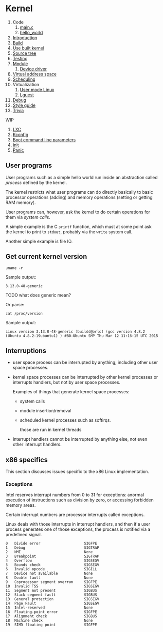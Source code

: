 # Kernel

1.  Code
    1. [main.c](main.c)
    1. [hello_world](hello_world.c)
1.  [Introduction](introduction.md)
1.  [Build](build.md)
1.  [Use built kernel](use-built-kernel.md)
1.  [Source tree](source-tree.md)
1.  [Testing](testing.md)
1.  [Module](module.md)
    1. [Device driver](device-driver.md)
1.  [Virtual address space](virtual-address-space.md)
1.  [Scheduling](scheduling.md)
1.  Virtualization
    1. [User mode Linux](user-mode-linux.md)
    1. [Lguest](lguest.md)
1.  [Debug](debug.md)
1.  [Style guide](style-guide.md)
1.  [Trivia](trivia.md)

WIP

1. [LXC](lxc.md)
1. [Kconfig](kconfig.md)
1. [Boot command line parameters](boot-command-line-parameters.md)
1. [init](init.md)
1. [Panic](panic.md)

## User programs

User programs such as a simple hello world run inside an abstraction called *process* defined by the kernel.

The kernel restricts what user programs can do directly basically to basic processor operations (adding) and memory operations (setting or getting RAM memory).

User programs can, however, ask the kernel to do certain operations for them via *system calls*.

A simple example is the C `printf` function, which must at some point ask the kernel to print to `stdout`, probably via the `write` system call.

Another simple example is file IO.

## Get current kernel version

    uname -r

Sample output:

    3.13.0-48-generic

TODO what does generic mean?

Or parse:

    cat /proc/version

Sample output:

    Linux version 3.13.0-48-generic (buildd@orlo) (gcc version 4.8.2 (Ubuntu 4.8.2-19ubuntu1) ) #80-Ubuntu SMP Thu Mar 12 11:16:15 UTC 2015

## Interruptions

-   user space process can be interrupted by anything, including other user space processes.

-   kernel space processes can be interrupted by other kernel processes or interrupts handlers, but not by user space processes.

    Examples of things that generate kernel space processes:

    - system calls
    - module insertion/removal
    - scheduled kernel processes such as softirqs.

        those are run in kernel threads

-   interrupt handlers cannot be interrupted by anything else, not even other interrupt handlers.

## x86 specifics

This section discusses issues specific to the x86 Linux implementation.

### Exceptions

Intel reserves interrupt numbers from 0 to 31 for exceptions: anormal execution of instructions such as division by zero, or accessing forbidden memory areas.

Certain interrupt numbers are processor interrupts called exceptions.

Linux deals with those interrupts in interrupt handlers, and then if a user process generates one of those exceptions, the process is notified via a predefined signal.

    0   Divide error                    SIGFPE
    1   Debug                           SIGTRAP
    2   NMI                             None
    3   Breakpoint                      SIGTRAP
    4   Overflow                        SIGSEGV
    5   Bounds check                    SIGSEGV
    6   Invalid opcode                  SIGILL
    7   Device not available            None
    8   Double fault                    None
    9   Coprocessor segment overrun     SIGFPE
    10  Invalid TSS                     SIGSEGV
    11  Segment not present             SIGBUS
    12  Stack segment fault             SIGBUS
    13  General protection              SIGSEGV
    14  Page Fault                      SIGSEGV
    15  Intel-reserved                  None
    16  Floating-point error            SIGFPE
    17  Alignment check                 SIGBUS
    18  Machine check                   None
    19  SIMD floating point             SIGFPE

